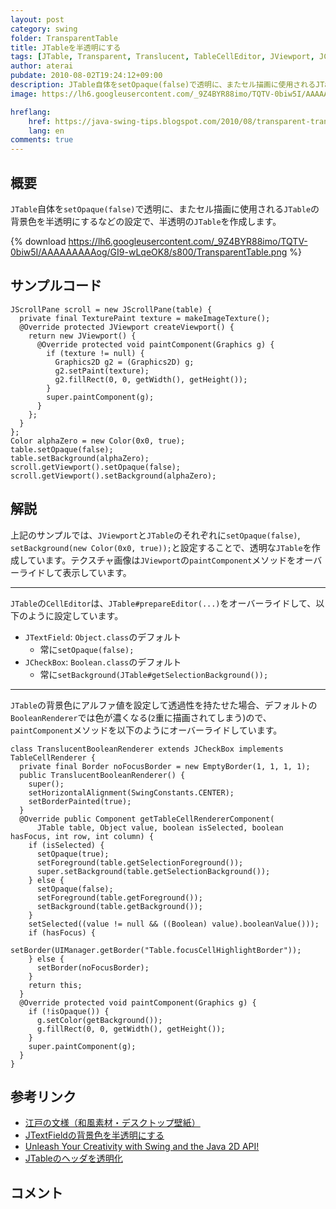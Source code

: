 ```yaml
---
layout: post
category: swing
folder: TransparentTable
title: JTableを半透明にする
tags: [JTable, Transparent, Translucent, TableCellEditor, JViewport, JCheckBox]
author: aterai
pubdate: 2010-08-02T19:24:12+09:00
description: JTable自体をsetOpaque(false)で透明に、またセル描画に使用されるJTableの背景色を半透明にするなどの設定で、半透明のJTableを作成します。
image: https://lh6.googleusercontent.com/_9Z4BYR88imo/TQTV-0biw5I/AAAAAAAAAog/GI9-wLqeOK8/s800/TransparentTable.png

hreflang:
    href: https://java-swing-tips.blogspot.com/2010/08/transparent-translucent-jtable.html
    lang: en
comments: true
---
```

## 概要
`JTable`自体を`setOpaque(false)`で透明に、またセル描画に使用される`JTable`の背景色を半透明にするなどの設定で、半透明の`JTable`を作成します。

{% download https://lh6.googleusercontent.com/_9Z4BYR88imo/TQTV-0biw5I/AAAAAAAAAog/GI9-wLqeOK8/s800/TransparentTable.png %}

## サンプルコード
<pre class="prettyprint"><code>JScrollPane scroll = new JScrollPane(table) {
  private final TexturePaint texture = makeImageTexture();
  @Override protected JViewport createViewport() {
    return new JViewport() {
      @Override protected void paintComponent(Graphics g) {
        if (texture != null) {
          Graphics2D g2 = (Graphics2D) g;
          g2.setPaint(texture);
          g2.fillRect(0, 0, getWidth(), getHeight());
        }
        super.paintComponent(g);
      }
    };
  }
};
Color alphaZero = new Color(0x0, true);
table.setOpaque(false);
table.setBackground(alphaZero);
scroll.getViewport().setOpaque(false);
scroll.getViewport().setBackground(alphaZero);
</code></pre>

## 解説
上記のサンプルでは、`JViewport`と`JTable`のそれぞれに`setOpaque(false)`, `setBackground(new Color(0x0, true));`と設定することで、透明な`JTable`を作成しています。テクスチャ画像は`JViewport`の`paintComponent`メソッドをオーバーライドして表示しています。

- - - -
`JTable`の`CellEditor`は、`JTable#prepareEditor(...)`をオーバーライドして、以下のように設定しています。

- `JTextField`: `Object.class`のデフォルト
    - 常に`setOpaque(false);`
- `JCheckBox`: `Boolean.class`のデフォルト
    - 常に`setBackground(JTable#getSelectionBackground());`

<!-- dummy comment line for breaking list -->

- - - -
`JTable`の背景色にアルファ値を設定して透過性を持たせた場合、デフォルトの`BooleanRenderer`では色が濃くなる(`2`重に描画されてしまう)ので、`paintComponent`メソッドを以下のようにオーバーライドしています。

<pre class="prettyprint"><code>class TranslucentBooleanRenderer extends JCheckBox implements TableCellRenderer {
  private final Border noFocusBorder = new EmptyBorder(1, 1, 1, 1);
  public TranslucentBooleanRenderer() {
    super();
    setHorizontalAlignment(SwingConstants.CENTER);
    setBorderPainted(true);
  }
  @Override public Component getTableCellRendererComponent(
      JTable table, Object value, boolean isSelected, boolean hasFocus, int row, int column) {
    if (isSelected) {
      setOpaque(true);
      setForeground(table.getSelectionForeground());
      super.setBackground(table.getSelectionBackground());
    } else {
      setOpaque(false);
      setForeground(table.getForeground());
      setBackground(table.getBackground());
    }
    setSelected((value != null &amp;&amp; ((Boolean) value).booleanValue()));
    if (hasFocus) {
      setBorder(UIManager.getBorder("Table.focusCellHighlightBorder"));
    } else {
      setBorder(noFocusBorder);
    }
    return this;
  }
  @Override protected void paintComponent(Graphics g) {
    if (!isOpaque()) {
      g.setColor(getBackground());
      g.fillRect(0, 0, getWidth(), getHeight());
    }
    super.paintComponent(g);
  }
}
</code></pre>

## 参考リンク
- [江戸の文様（和風素材・デスクトップ壁紙）](http://www.viva-edo.com/komon/edokomon.html)
- [JTextFieldの背景色を半透明にする](https://ateraimemo.com/Swing/TranslucentTextField.html)
- [Unleash Your Creativity with Swing and the Java 2D API!](http://web.archive.org/web/20091205092230/http://java.sun.com/products/jfc/tsc/articles/swing2d/index.html)
- [JTableのヘッダを透明化](https://ateraimemo.com/Swing/TransparentTableHeader.html)

<!-- dummy comment line for breaking list -->

## コメント
